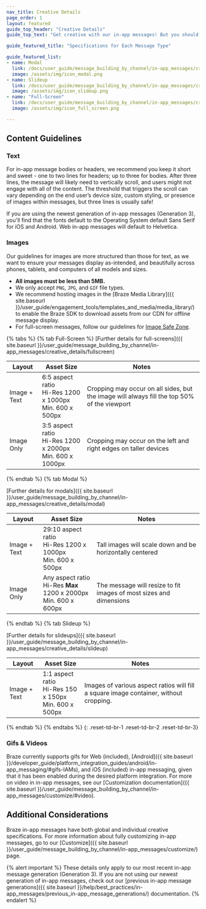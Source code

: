 ```yaml
---
nav_title: Creative Details
page_order: 1
layout: featured
guide_top_header: "Creative Details"
guide_top_text: "Get creative with our in-app messages! But you should know some of the guidelines, first! All in-app messages templates are designed to display varying lengths of text and sizes of images across modern devices. In order to ensure your message displays well on all phones, tablets, and computers, we recommend you follow these guidelines and always [test your messages]({{ site.baseurl }}/user_guide/message_building_by_channel/in-app_messages/testing/) before launching. Check out the individual message type's Creative Specs or the global Creative Details below."

guide_featured_title: "Specifications for Each Message Type"

guide_featured_list:
- name: Modal
  link: /docs/user_guide/message_building_by_channel/in-app_messages/creative_details/modal/
  image: /assets/img/icon_modal.png
- name: Slideup
  link: /docs/user_guide/message_building_by_channel/in-app_messages/creative_details/slideup/
  image: /assets/img/icon_slideup.png
- name: "Full-Screen"
  link: /docs/user_guide/message_building_by_channel/in-app_messages/creative_details/fullscreen/
  image: /assets/img/icon_full_screen.png

---
```


## Content Guidelines

### Text
For in-app message bodies or headers, we recommend you keep it short and sweet - one to two lines for headers; up to three for bodies. After three lines, the message will likely need to vertically scroll, and users might not engage with all of the content. The threshold that triggers the scroll can vary depending on the end user’s device size, custom styling, or presence of images within messages, but three lines is usually safe!

If you are using the newest generation of in-app messages (Generation 3), you'll find that the fonts default to the Operating System default Sans Serif for iOS and Android. Web in-app messages will default to Helvetica.


### Images
Our guidelines for images are more structured than those for text, as we want to ensure your messages display as-intended, and beautifully across phones, tablets, and computers of all models and sizes.

- __All images must be less than 5MB.__
- We only accept `PNG`, `JPG`, and `GIF` file types.
- We recommend hosting images in the [Braze Media Library]({{ site.baseurl }}/user_guide/engagement_tools/templates_and_media/media_library/) to enable the Braze SDK to download assets from our CDN for offline message display.
- For full-screen messages, follow our guidelines for [Image Safe Zone]({{_site.baseurl_}}/user_guide/message_building_by_channel/in-app_messages/creative_details/fullscreen/#image-safe-zone).



{% tabs %}
  {% tab Full-Screen %}
  [Further details for full-screens]({{ site.baseurl }}/user_guide/message_building_by_channel/in-app_messages/creative_details/fullscreen)

  | Layout | Asset Size | Notes |
  |--- | --- | --- |
  | Image + Text | 6:5 aspect ratio<br>Hi-Res 1200 x 1000px<br> Min. 600 x 500px | Cropping may occur on all sides, but the image will always fill the top 50% of the viewport |
  | Image Only | 3:5 aspect ratio<br>Hi-Res 1200 x 2000px<br> Min. 600 x 1000px | Cropping may occur on the left and right edges on taller devices |


{% endtab %}
{% tab Modal %}

  [Further details for modals]({{ site.baseurl }}/user_guide/message_building_by_channel/in-app_messages/creative_details/modal)

  | Layout | Asset Size | Notes |
  |--- | --- | ------ |
  | Image + Text | 29:10 aspect ratio<br>Hi-Res 1200 x 1000px<br> Min. 600 x 500px | Tall images will scale down and be horizontally centered |
  | Image Only | Any aspect ratio<br>Hi-Res __Max__ 1200 x 2000px<br> Min. 600 x 600px | The message will resize to fit images of most sizes and dimensions |


{% endtab %}
{% tab Slideup %}

[Further details for slideups]({{ site.baseurl }}/user_guide/message_building_by_channel/in-app_messages/creative_details/slideup)

| Layout | Asset Size | Notes |
|--- | --- | --- |
| Image + Text | 1:1 aspect ratio<br>Hi-Res 150 x 150px<br> Min. 600 x 500px | Images of various aspect ratios will fill a square image container, without cropping. |



{% endtab %}
{% endtabs %}
{: .reset-td-br-1 .reset-td-br-2 .reset-td-br-3}


### Gifs & Videos

Braze currently supports gifs for Web (included), [Android]({{ site.baseurl }}/developer_guide/platform_integration_guides/android/in-app_messaging/#gifs-IAMs), and iOS (included) in-app messaging, given that it has been enabled during the desired platform integration. For more on video in in-app messages, see our [Customization documentation]({{ site.baseurl }}/user_guide/message_building_by_channel/in-app_messages/customize/#video).


## Additional Considerations

Braze in-app messages have both global and individual creative specifications. For more information about fully customizing in-app messages, go to our [Customize]({{ site.baseurl }}/user_guide/message_building_by_channel/in-app_messages/customize/) page.

{% alert important %}
  These details only apply to our most recent in-app message generation (Generation 3). If you are not using our newest generation of in-app messages, check out our [previous in-app message generations]({{ site.baseurl }}/help/best_practices/in-app_messages/previous_in-app_message_generations/) documentation.
{% endalert %}

<br>
